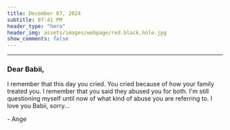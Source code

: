```yaml
---
title: December 07, 2024
subtitle: 07:41 PM
header_type: "hero"
header_img: assets/images/webpage/red.black.hole.jpg
show_comments: false
---
```

---

### Dear Babii,

I remember that this day you cried. You cried because of how your family treated you. I remember that you said they abused you for both. I'm still questioning myself until now of what kind of abuse you are referring to. I love you Babii, sorry...

\- Ange
